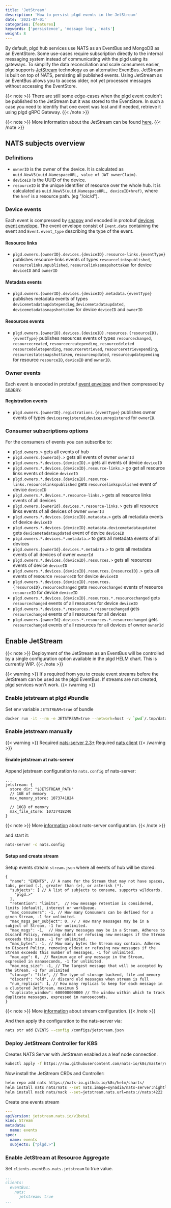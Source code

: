 ```yaml
---
title: 'JetStream'
description: 'How to persist plgd events in the JetStream'
date: '2021-07-01'
categories: [features]
keywords: ['persistence', 'message log', 'nats']
weight: 8
---
```


By default, plgd hub services use NATS as an EventBus and MongoDB as an EventStore. Some use-cases require subscription directly to the internal messaging system instead of communicating with the plgd using its gateways. To simplify the data reconciliation and scale consumers easier, plgd supports [JetStream](https://github.com/nats-io/jetstream) technology as an alternative EventBus. JetStream is built on top of NATS, persisting all published events. Using JetStream as an EventBus allows you to access older, not yet processed messages without accessing the EventStore.

{{< note >}}
There are still some edge-cases when the plgd event couldn't be published to the JetStream but it was stored to the EventStore. In such a case you need to identify that one event was lost and if needed, retrieve it using plgd gRPC Gateway.
{{< /note >}}

{{< note >}}
More information about the JetStream can be found [here](https://docs.nats.io/jetstream).
{{< /note >}}

## NATS subjects overview

### Definitions

- `ownerID` is the owner of the device. It is calculated as `uuid.NewV5(uuid.NamespaceURL, value of JWT ownerClaim)`.
- `deviceID` is the UUID of the device.
- `resourceID` is the unique identifier of resource over the whole hub. It is calculated as `uuid.NewV5(uuid.NamespaceURL, deviceID+href)`, where the `href` is a resource path. (eg "/oic/d").

### Device events

Each event is compressed by [snappy](https://github.com/google/snappy) and encoded in protobuf [devices event envelope](https://github.com/plgd-dev/hub/blob/main/resource-aggregate/cqrs/eventbus/pb/eventbus.proto). The event envelope consist of `Event.data` containing the event and `Event.event_type` describing the type of the event.

#### Resource links

- `plgd.owners.{ownerID}.devices.{deviceID}.resource-links.{eventType}` publishes resource-links events of types `resourcelinkspublished`, `resourcelinksunpublished`, `resourcelinkssnapshottaken` for device `deviceID` and `ownerID`

#### Metadata events

- `plgd.owners.{ownerID}.devices.{deviceID}.metadata.{eventType}` publishes metadata events of types `devicemetadataupdatepending`,`devicemetadataupdated`, `devicemetadatasnapshottaken` for device `deviceID` and `ownerID`

#### Resources events

- `plgd.owners.{ownerID}.devices.{deviceID}.resources.{resourceID}.{eventType}` publishes resources events of types `resourcechanged`, `resourcecreated`, `resourcecreatepending`, `resourcedeleted` `resourcedeletepending`, `resourceretrieved`, `resourceretrievepending`, `resourcestatesnapshottaken`, `resourceupdated`, `resourceupdatepending` for resource `resourceID`, `deviceID` and `ownerID`.

### Owner events

Each event is encoded in protobuf [event envelope](https://github.com/plgd-dev/hub/blob/main/authorization/pb/events.proto) and then compressed by [snappy](https://github.com/google/snappy).

#### Registration events

- `plgd.owners.{ownerID}.registrations.{eventType}` publishes owner events of types `devicesregistered`,`devicesunregistered` for `ownerID`.

### Consumer subscriptions options

For the consumers of events you can subscribe to:

- `plgd.owners.>` gets all events of hub
- `plgd.owners.{ownerId}.>` gets all events of owner `ownerId`
- `plgd.owners.*.devices.{deviceID}.>` gets all events of device `deviceID`
- `plgd.owners.*.devices.{deviceID}.resource-links.>` go get all resource links events of device `deviceID`
- `plgd.owners.*.devices.{deviceID}.resource-links.resourcelinkspublished` gets `resourcelinkspublished` event of device `deviceID`
- `plgd.owners.*.devices.*.resource-links.>` gets all resource links events of all devices
- `plgd.owners.{ownerId}.devices.*.resource-links.>`  gets all resource links events of all devices of owner `ownerId`
- `plgd.owners.*.devices.{deviceID}.metadata.>` gets all metadata events of device `deviceID`
- `plgd.owners.*.devices.{deviceID}.metadata.devicemetadataupdated` gets `devicemetadataupdated` event of device `deviceID`
- `plgd.owners.*.devices.*.metadata.>` to gets all metadata events of all devices
- `plgd.owners.{ownerId}.devices.*.metadata.>` to gets all metadata events of all devices of owner `ownerId`
- `plgd.owners.*.devices.{deviceID}.resources.>` gets all resources events of device `deviceID`
- `plgd.owners.*.devices.{deviceID}.resources.{resourceID}.>` gets all events of resource `resourceID` for device `deviceID`
- `plgd.owners.*.devices.{deviceID}.resources.{resourceID}.resourcechanged` gets `resourcechanged` events of resource `resourceID` for device `deviceID`
- `plgd.owners.*.devices.{deviceID}.resources.*.resourcechanged` gets `resourcechanged` events of all resources for device `deviceID`
- `plgd.owners.*.devices.*.resources.*.resourcechanged` gets `resourcechanged` events of all resources for all devices
- `plgd.owners.{ownerId}.devices.*.resources.*.resourcechanged` gets `resourcechanged` events of all resources for all devices of owner `ownerId`

## Enable JetStream

{{< note >}}
Deployment of the JetStream as an EventBus will be controlled by a single configuration option available in the plgd HELM chart. This is currently WIP.
{{< /note >}}

{{< warning >}}
It's required from you to create event streams before the JetStream can be used as the plgd EventBus. If streams are not created, plgd services won't work.
{{< /warning >}}

### Enable jetstream at plgd #bundle

Set env variable `JETSTREAM=true` of bundle

```bash
docker run -it --rm -e JETSTREAM=true --network=host -v `pwd`/.tmp/data:/data plgd/bundle:vnext)
```

### Enable jetstream manually

{{< warning >}}
Required [nats-server 2.3+](https://github.com/nats-io/nats-server/releases/latest)
Required [nats client](https://github.com/nats-io/natscli/releases/latest)
{{< /warning >}}

#### Enable jetstream at nats-server

Append jetstream configuration to `nats.config` of nats-server:

```jsonc
...
jetstream: {
  store_dir: "$JETSTREAM_PATH"
  // 1GB of memory
  max_memory_store: 1073741824

  // 10GB of memory
  max_file_store: 10737418240
}
```

{{< note >}}
More [information](https://docs.nats.io/nats-server/configuration) about nats-server configuration.
{{< /note >}}

and start it:

```bash
nats-server -c nats.config
```

#### Setup and create stream

Setup events stream `stream.json` where all events of hub will be stored:

```jsonc
{
  "name": "EVENTS", // A name for the Stream that may not have spaces, tabs, period (.), greater than (>), or asterisk (*).
  "subjects": [ // A list of subjects to consume, supports wildcards.
    "plgd.>"
  ],
  "retention": "limits",  // How message retention is considered, limits (default), interest or workQueue.
  "max_consumers": -1, // How many Consumers can be defined for a given Stream, -1 for unlimited.
  "max_msgs_per_subject": 0, // / How many messages may be in a subject of Stream, -1 for unlimited.
  "max_msgs": -1,  // How many messages may be in a Stream. Adheres to Discard Policy, removing oldest or refusing new messages if the Stream exceeds this size, -1 for unlimited.
  "max_bytes": -1, // How many bytes the Stream may contain. Adheres to Discard Policy, removing oldest or refusing new messages if the Stream exceeds this number of messages, -1 for unlimited.
  "max_age": 0,  // Maximum age of any message in the Stream, expressed in nanoseconds, -1 for unlimited.
  "max_msg_size": -1, // The largest message that will be accepted by the Stream. -1 for unlimited
  "storage": "file", // The type of storage backend, file and memory
  "discard": "old", // discard old messages when stream is full
  "num_replicas": 1, // How many replicas to keep for each message in a clustered JetStream, maximum 5
  "duplicate_window": 600000000000 // The window within which to track duplicate messages, expressed in nanoseconds.
}
```

{{< note >}}
More [information](https://docs.nats.io/jetstream/concepts/streams) about stream configuration.
{{< /note >}}

And then apply the configuration to the nats-server via:

```bash
nats str add EVENTS --config /configs/jetstream.json
```

### Deploy JetStream Controller for K8S

Creates NATS Server with JetStream enabled as a leaf node connection.

```bash
kubectl apply -f https://raw.githubusercontent.com/nats-io/k8s/master/nats-server/nats-js-leaf.yml
```

Now install the JetStream CRDs and Controller:

```bash
helm repo add nats https://nats-io.github.io/k8s/helm/charts/
helm install nats nats/nats --set nats.image=synadia/nats-server:nightly --set=nats.jetstream.enabled=true
helm install nack nats/nack --set=jetstream.nats.url=nats://nats:4222
```

Create one events stream

```yaml
---
apiVersion: jetstream.nats.io/v1beta1
kind: Stream
metadata:
  name: events
spec:
  name: events
  subjects: ["plgd.>"]
```

### Enable JetStream at Resource Aggregate

Set `clients.eventBus.nats.jetstream` to true value.

```yaml
...
clients:
  eventBus:
    nats:
      jetstream: true
...
```
